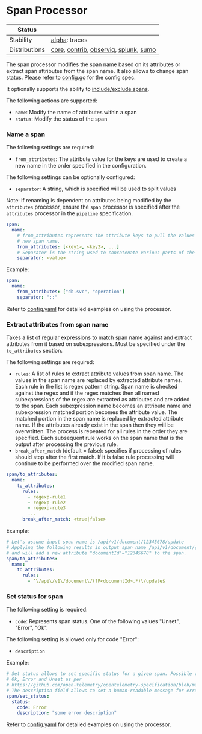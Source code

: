 # Span Processor

<!-- status autogenerated section -->
| Status        |           |
| ------------- |-----------|
| Stability     | [alpha]: traces   |
| Distributions | [core], [contrib], [observiq], [splunk], [sumo] |

[alpha]: https://github.com/open-telemetry/opentelemetry-collector#alpha
[core]: https://github.com/open-telemetry/opentelemetry-collector-releases/tree/main/distributions/otelcol
[contrib]: https://github.com/open-telemetry/opentelemetry-collector-releases/tree/main/distributions/otelcol-contrib
[observiq]: https://github.com/observIQ/observiq-otel-collector
[splunk]: https://github.com/signalfx/splunk-otel-collector
[sumo]: https://github.com/SumoLogic/sumologic-otel-collector
<!-- end autogenerated section -->

The span processor modifies the span name based on its attributes or extract span attributes from the span name. It also allows
to change span status. Please refer to [config.go](./config.go) for the config spec.

It optionally supports the ability to [include/exclude spans](../attributesprocessor/README.md#includeexclude-filtering).

The following actions are supported:

- `name`: Modify the name of attributes within a span
- `status`: Modify the status of the span

### Name a span

The following settings are required:

- `from_attributes`: The attribute value for the keys are used to create a
new name in the order specified in the configuration.

The following settings can be optionally configured:

- `separator`: A string, which is specified will be used to split values

Note: If renaming is dependent on attributes being modified by the `attributes`
processor, ensure the `span` processor is specified after the `attributes`
processor in the `pipeline` specification.

```yaml
span:
  name:
    # from_attributes represents the attribute keys to pull the values from to generate the
    # new span name.
    from_attributes: [<key1>, <key2>, ...]
    # Separator is the string used to concatenate various parts of the span name.
    separator: <value>
```

Example:

```yaml
span:
  name:
    from_attributes: ["db.svc", "operation"]
    separator: "::"
```

Refer to [config.yaml](./testdata/config.yaml) for detailed
examples on using the processor.

### Extract attributes from span name

Takes a list of regular expressions to match span name against and extract
attributes from it based on subexpressions. Must be specified under the
`to_attributes` section.

The following settings are required:

- `rules`: A list of rules to extract attribute values from span name. The values
in the span name are replaced by extracted attribute names. Each rule in the list
is regex pattern string. Span name is checked against the regex and if the regex
matches then all named subexpressions of the regex are extracted as attributes
and are added to the span. Each subexpression name becomes an attribute name and
subexpression matched portion becomes the attribute value. The matched portion
in the span name is replaced by extracted attribute name. If the attributes
already exist in the span then they will be overwritten. The process is repeated
for all rules in the order they are specified. Each subsequent rule works on the
span name that is the output after processing the previous rule.
- `break_after_match` (default = false): specifies if processing of rules should stop after the first
match. If it is false rule processing will continue to be performed over the
modified span name.

```yaml
span/to_attributes:
  name:
    to_attributes:
      rules:
        - regexp-rule1
        - regexp-rule2
        - regexp-rule3
        ...
      break_after_match: <true|false>

```

Example:

```yaml
# Let's assume input span name is /api/v1/document/12345678/update
# Applying the following results in output span name /api/v1/document/{documentId}/update
# and will add a new attribute "documentId"="12345678" to the span.
span/to_attributes:
  name:
    to_attributes:
      rules:
        - ^\/api\/v1\/document\/(?P<documentId>.*)\/update$
```

### Set status for span

The following setting is required:

- `code`: Represents span status. One of the following values "Unset", "Error", "Ok".

The following setting is allowed only for code "Error":
- `description`

Example:

```yaml
# Set status allows to set specific status for a given span. Possible values are
# Ok, Error and Unset as per
# https://github.com/open-telemetry/opentelemetry-specification/blob/main/specification/trace/api.md#set-status
# The description field allows to set a human-readable message for errors.
span/set_status:
  status:
    code: Error
    description: "some error description"
```

Refer to [config.yaml](./testdata/config.yaml) for detailed
examples on using the processor.
